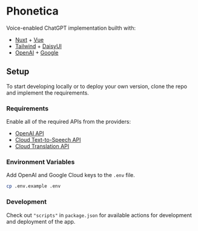 # Phonetica

Voice-enabled ChatGPT implementation builth with:

- [Nuxt][nuxt] + [Vue][vue]
- [Tailwind][tailwind] + [DaisyUI][daisy]
- [OpenAI][openai] + [Google][google]

## Setup

To start developing locally or to deploy your own version, clone the repo and implement the requirements.

### Requirements

Enable all of the required APIs from the providers:

- [OpenAI API][openai]
- [Cloud Text-to-Speech API][tts]
- [Cloud Translation API][translate]

### Environment Variables

Add OpenAI and Google Cloud keys to the `.env` file.

```sh
cp .env.example .env
```

### Development

Check out `"scripts"` in `package.json` for available actions for development and deployment of the app.

<!-- Links -->

[nuxt]: https://nuxt.com/docs/getting-started/introduction
[vue]: https://vuejs.org/
[tailwind]: https://tailwindcss.com/docs/installation
[daisy]: https://daisyui.com/
[openai]: https://platform.openai.com/account/api-keys
[google]: https://console.cloud.google.com
[tts]: https://console.cloud.google.com/apis/api/texttospeech.googleapis.com
[translate]: https://console.cloud.google.com/apis/api/translate.googleapis.com
